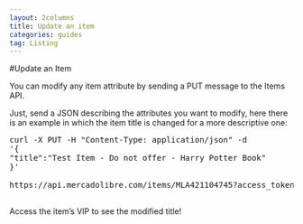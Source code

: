 ```yaml
---
layout: 2columns
title: Update an item
categories: guides
tag: Listing
---
```



#Update an Item

You can modify any item attribute by sending a PUT message to the Items API.

Just, send a JSON describing the attributes you want to modify, here there is an example in which the item title is changed for a more descriptive one:


<pre class="terminal">
curl -X PUT -H "Content-Type: application/json" -d
'{
"title":"Test Item - Do not offer - Harry Potter Book"
}'

https://api.mercadolibre.com/items/MLA421104745?access_token=$ACCESS_TOKEN

</pre>
Access the item’s VIP to see the modified title!
